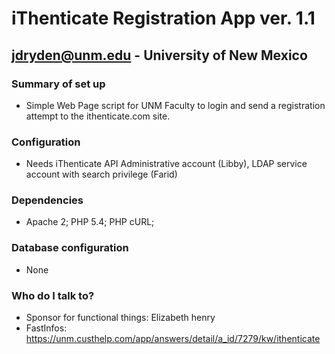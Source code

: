 # iThenticate Registration App ver. 1.1 #

## jdryden@unm.edu - University of New Mexico ##

### Summary of set up ###
* Simple Web Page script for UNM Faculty to login and send a registration attempt to the ithenticate.com site.

### Configuration ###
* Needs iThenticate API Administrative account (Libby), LDAP service account with search privilege (Farid)

### Dependencies ###
* Apache 2; PHP 5.4; PHP cURL; 

### Database configuration ###
* None

### Who do I talk to? ###

* Sponsor for functional things: Elizabeth henry
* FastInfos: https://unm.custhelp.com/app/answers/detail/a_id/7279/kw/ithenticate